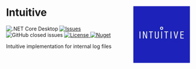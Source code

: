 # Intuitive  <img src="./Assets/Intuitive.png" align="right" width="155px" height="155px"></h1> 

<p align="center">

 ![.NET Core Desktop](https://github.com/LiorBanai/Analogy.LogViewer.Intuitive/workflows/.NET%20Core%20Desktop/badge.svg)
<a href="https://github.com/LiorBanai/Analogy.LogViewer.Intuitive/issues">
    <img src="https://img.shields.io/github/issues/LiorBanai/Analogy.LogViewer.Intuitive"  alt="Issues" />
</a>
![GitHub closed issues](https://img.shields.io/github/issues-closed-raw/LiorBanai/Analogy.LogViewer.Intuitive)
<a href="https://github.com/LiorBanai/Analogy.LogViewer.Intuitive/blob/master/LICENSE.md">
    <img src="https://img.shields.io/github/license/LiorBanai/Analogy.LogViewer.Intuitive" img alt="License"/>
</a>
 [![Nuget](https://img.shields.io/nuget/v/Analogy.LogViewer.Intuitive)](https://www.nuget.org/packages/Analogy.LogViewer.Intuitive/)
</p>

Intuitive implementation for internal log files

